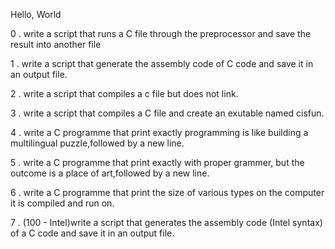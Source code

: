 Hello, World

0 . write a script that runs a C file through the preprocessor and save the result into another file

1 . write a script that generate the assembly code of C code and save it in an output file.

2 .  write a script that compiles a c file but does not link. 

3 . write a script that compiles a C file and create an exutable named cisfun.

4 . write a C programme that print exactly programming is like building a multilingual puzzle,followed by a new line. 

5 . write a C programme that print exactly  with proper grammer, but the outcome is a place of art,followed by a new line. 

6 . write a C programme that print the size of various types on  the computer it is compiled and run on.

7 . (100 - Intel)write a script that generates the assembly code (Intel syntax) of a C code and save it in an output file.  
